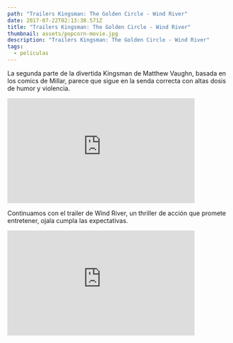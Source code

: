 ```yaml
---
path: "Trailers Kingsman: The Golden Circle - Wind River"
date: 2017-07-22T02:13:38.571Z
title: "Trailers Kingsman: The Golden Circle - Wind River"
thumbnail: assets/popcorn-movie.jpg
description: "Trailers Kingsman: The Golden Circle - Wind River"
tags:
  - peliculas
---
```

La segunda parte de la divertida Kingsman de Matthew Vaughn, basada en los comics de Millar, parece que sigue en la senda correcta con altas dosis de humor y violencia.

<iframe style="margin: 0 auto; display:block width: 424px, height:238px" width="424" height="238" src="https://www.youtube.com/embed/0fvqnGmr9S8" frameborder="0" allow="accelerometer; autoplay; encrypted-media; gyroscope; picture-in-picture" allowfullscreen></iframe>

Continuamos con el trailer de Wind River, un thriller de acción que promete entretener, ojala cumpla las expectativas.

<iframe style="margin: 0 auto; display:block width: 424px, height:238px" width="424" height="238" src="https://www.youtube.com/embed/qo8HPfi1h80" frameborder="0" allow="accelerometer; autoplay; encrypted-media; gyroscope; picture-in-picture" allowfullscreen></iframe>